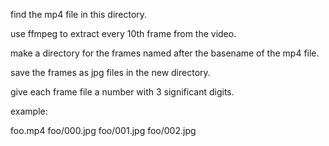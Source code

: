 find the mp4 file in this directory.

use ffmpeg to extract every 10th frame from the video.

make a directory for the frames named after the basename of the mp4 file.

save the frames as jpg files in the new directory.

give each frame file a number with 3 significant digits.

example:

foo.mp4
foo/000.jpg
foo/001.jpg
foo/002.jpg